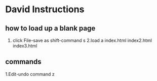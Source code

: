 # David Instructions

## how to load up a blank page 

1. click File-save as shift-command s
2.load a index.html index2.html index3.html

## commands

1.Edit-undo command z